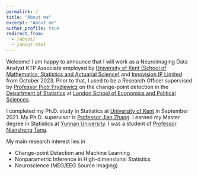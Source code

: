 ```yaml
---
permalink: /
title: "About me"
excerpt: "About me"
author_profile: true
redirect_from:
  - /about/
  - /about.html
---
```


Welcome! I am happy to announce that I will work as a Neuroimaging Data Analyst KTP Associate employed by [University of Kent (School of Mathematics, Statistics and Actuarial Science)](https://www.kent.ac.uk/mathematics-statistics-actuarial-science) and [Innovision IP Limited](https://www.innovision-ip.co.uk) from October 2023. Prior to that, I used to be a Research Officer supervised by [Professor Piotr Fryzlewicz](https://stats.lse.ac.uk/fryzlewicz/) on the change-point detection in the [Department of Statistics](https://www.lse.ac.uk/statistics) at [London School of Economics and Political Sciences](https://www.lse.ac.uk).

I completed my Ph.D. study in Statistics at [University of Kent](https://www.kent.ac.uk/mathematics-statistics-actuarial-science) in September 2021. My Ph.D. supervisor is [Professor Jian Zhang](https://www.kent.ac.uk/mathematics-statistics-actuarial-science/people/413/zhang-jian). I earned my Master degree in Statistics at [Yunnan University](http://www.ms.ynu.edu.cn/ENGLISH.htm). I was a student of [Professor Niansheng Tang](http://www.ms.ynu.edu.cn/info/1092/1634.htm).

My main research interest lies in

- Change-point Detection and Machine Learning
- Nonparametric Inference in High-dimensional Statistics
- Neuroscience (MEG/EEG Source Imaging)
  